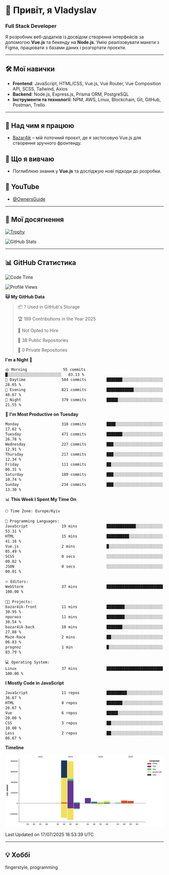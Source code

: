 # 👋 Привіт, я Vladyslav  
### Full Stack Developer  

Я розробник веб-додатків із досвідом створення інтерфейсів за допомогою **Vue.js** та бекенду на **Node.js**. Умію реалізовувати макети з Figma, працювати з базами даних і розгортати проєкти.

---

## 🛠 Мої навички  
- **Frontend**: JavaScript, HTML/CSS, Vue.js, Vue Router, Vue Composition API, SCSS, Tailwind, Axios  
- **Backend**: Node.js, Express.js, Prisma ORM, PostgreSQL  
- **Інструменти та технології**: NPM, AWS, Linux, Blockchain, Git, GitHub, Postman, Trello  

---

## 🔭 Над чим я працюю  
- [Bazar4ik](https://github.com/owner6/bazar4ik-front) – мій поточний проєкт, де я застосовую Vue.js для створення зручного фронтенду.

## 🌱 Що я вивчаю  
- Поглиблюю знання у **Vue.js** та досліджую нові підходи до розробки.

## 🎥 YouTube  
- [@OwnersGuide](https://www.youtube.com/@OwnersGuide-)
  
---

## 🌟 Мої досягнення  
[![Trophy](https://github-profile-trophy.vercel.app/?username=owner6&theme=default)](https://github.com/ryo-ma/github-profile-trophy)

<div align="left">
  <img src="https://github-readme-stats.vercel.app/api?username=owner6&show_icons=true&theme=default" alt="GitHub Stats"/>
</div>

---

## 📊 GitHub Статистика  
<!--START_SECTION:waka-->
![Code Time](http://img.shields.io/badge/Code%20Time-55%20hrs%2022%20mins-blue)

![Profile Views](http://img.shields.io/badge/Profile%20Views-9-blue)

**🐱 My GitHub Data** 

> 📦 ? Used in GitHub's Storage 
 > 
> 🏆 189 Contributions in the Year 2025
 > 
> 🚫 Not Opted to Hire
 > 
> 📜 38 Public Repositories 
 > 
> 🔑 0 Private Repositories 
 > 
**I'm a Night 🦉** 

```text
🌞 Morning                55 commits          █░░░░░░░░░░░░░░░░░░░░░░░░   03.13 % 
🌆 Daytime                504 commits         ███████░░░░░░░░░░░░░░░░░░   28.65 % 
🌃 Evening                821 commits         ████████████░░░░░░░░░░░░░   46.67 % 
🌙 Night                  379 commits         █████░░░░░░░░░░░░░░░░░░░░   21.55 % 
```
📅 **I'm Most Productive on Tuesday** 

```text
Monday                   310 commits         ████░░░░░░░░░░░░░░░░░░░░░   17.62 % 
Tuesday                  471 commits         ███████░░░░░░░░░░░░░░░░░░   26.78 % 
Wednesday                227 commits         ███░░░░░░░░░░░░░░░░░░░░░░   12.91 % 
Thursday                 217 commits         ███░░░░░░░░░░░░░░░░░░░░░░   12.34 % 
Friday                   111 commits         ██░░░░░░░░░░░░░░░░░░░░░░░   06.31 % 
Saturday                 189 commits         ███░░░░░░░░░░░░░░░░░░░░░░   10.74 % 
Sunday                   234 commits         ███░░░░░░░░░░░░░░░░░░░░░░   13.30 % 
```


📊 **This Week I Spent My Time On** 

```text
🕑︎ Time Zone: Europe/Kyiv

💬 Programming Languages: 
JavaScript               19 mins             █████████████░░░░░░░░░░░░   53.31 % 
HTML                     15 mins             ██████████░░░░░░░░░░░░░░░   41.16 % 
Vue.js                   2 mins              █░░░░░░░░░░░░░░░░░░░░░░░░   05.49 % 
SCSS                     0 secs              ░░░░░░░░░░░░░░░░░░░░░░░░░   00.02 % 
JSON                     0 secs              ░░░░░░░░░░░░░░░░░░░░░░░░░   00.01 % 

🔥 Editors: 
WebStorm                 37 mins             █████████████████████████   100.00 % 

🐱‍💻 Projects: 
bazar4ik-front           11 mins             ████████░░░░░░░░░░░░░░░░░   30.95 % 
прогноз                  11 mins             ████████░░░░░░░░░░░░░░░░░   30.54 % 
bazar4ik-back            10 mins             ███████░░░░░░░░░░░░░░░░░░   27.88 % 
Maze-Race                2 mins              ██░░░░░░░░░░░░░░░░░░░░░░░   06.83 % 
prognoz                  1 min               █░░░░░░░░░░░░░░░░░░░░░░░░   03.79 % 

💻 Operating System: 
Linux                    37 mins             █████████████████████████   100.00 % 
```

**I Mostly Code in JavaScript** 

```text
JavaScript               11 repos            █████████░░░░░░░░░░░░░░░░   36.67 % 
HTML                     8 repos             ███████░░░░░░░░░░░░░░░░░░   26.67 % 
Vue                      6 repos             █████░░░░░░░░░░░░░░░░░░░░   20.00 % 
CSS                      3 repos             ██░░░░░░░░░░░░░░░░░░░░░░░   10.00 % 
Less                     2 repos             ██░░░░░░░░░░░░░░░░░░░░░░░   06.67 % 
```



**Timeline**

![Lines of Code chart](https://raw.githubusercontent.com/owner6/owner6/main/assets/bar_graph.png)


 Last Updated on 17/07/2025 18:53:39 UTC
<!--END_SECTION:waka-->




---

## 💡 Хоббі  
fingerstyle, programming  
